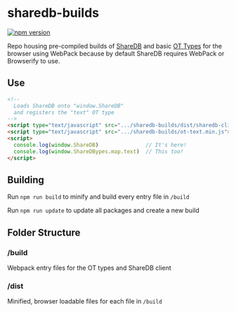 # sharedb-builds

[![npm version](https://badge.fury.io/js/%40gkjohnson%2Fsharedb-builds.svg)](https://www.npmjs.com/package/@gkjohnson/sharedb-builds)

Repo housing pre-compiled builds of [ShareDB](https://github.com/share/sharedb) and basic [OT Types](https://github.com/ottypes) for the browser using WebPack because by default ShareDB requires WebPack or Browserify to use.

## Use
```html
<!--
  Loads ShareDB onto "window.ShareDB"
  and registers the "text" OT type
-->
<script type="text/javascript" src=".../sharedb-builds/dist/sharedb-client.min.js"></script>
<script type="text/javascript" src=".../sharedb-builds/ot-text.min.js"></script>
<script>
  console.log(window.ShareDB)               // It's here!
  console.log(window.ShareDBypes.map.text)  // This too!
</script>
```

## Building
Run `npm run build` to minify and build every entry file in `/build`

Run `npm run update` to update all packages and create a new build 

## Folder Structure
### /build
Webpack entry files for the OT types and ShareDB client

### /dist
Minified, browser loadable files for each file in `/build`
